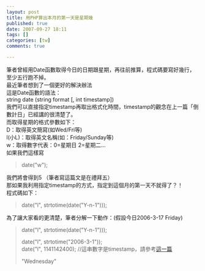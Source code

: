 ```yaml
---
layout: post
title: 用PHP算出本月的第一天是星期幾
published: true
date: 2007-09-27 18:11
tags: []
categories: [tw]
comments: true

---
```



筆者曾經用Date函數取得今日的日期跟星期，再往前推算，程式碼要寫好幾行，至少五行跑不掉。  
最近筆者想到了一個更好的解決辦法  
這是Date函數的語法：  
string date (string format [, int timestamp])  
我們可以直接指定timestamp再取出格式化時間，timestamp的觀念在上一篇「倒數計日」已經講的很清楚了。  
而取得星期的格式參數如下：  
D：取得英文簡寫(如Wed/Fri等)  
l(小L)：取得英文名稱(如：Friday/Sunday等)  
w：取得數字代表：0=星期日 2=星期二…  
如果我們這樣寫  

> date("w");

> 

> 

我們將會得到5 （筆者寫這篇文是在禮拜五）  
那如果我利用指定timestamp的方式，指定到這個月的第一天不就得了？！  
程式碼如下：  

> date("l", strtotime(date("Y-n-1")));

  
為了讓大家看的更清楚，筆者分解一下動作：(假設今日2006-3-17 Friday)  

> date("l", strtotime(date("Y-n-1")));  
>   
> date("l", strtotime("2006-3-1"));  
> date("l", 1141142400); //這串數字是timestamp，請參考[這一篇][1]  
>   
> "Wednesday"



[1]: http://littlebmix.blogspot.com/2007/09/php.html
